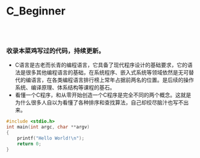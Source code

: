 # C_Beginner
<br>
</br>



### 收录本菜鸡写过的代码，持续更新。
- C语言是古老而长青的编程语言，它具备了现代程序设计的基础要求，它的语法是很多其他编程语言的基础，在系统程序、嵌入式系统等领域依然是无可替代的编语言，在各类编程语言排行榜上常年占据前两名的位置。是后续的操作系统、编译原理、体系结构等课程的基石。
- 看懂一个C程序，和从零开始创造一个C程序是完全不同的两个概念。这就是为什么很多人自以为看懂了各种排序和查找算法，自己却绞尽脑汁也写不出来。

```c
#include <stdio.h>
int main(int argc, char **argv)
{
    printf("Hello World!\n");
    return 0;
}
```
